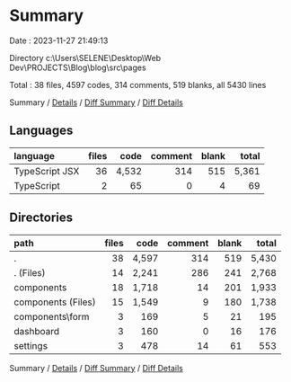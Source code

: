 # Summary

Date : 2023-11-27 21:49:13

Directory c:\\Users\\SELENE\\Desktop\\Web Dev\\PROJECTS\\Blog\\blog\\src\\pages

Total : 38 files,  4597 codes, 314 comments, 519 blanks, all 5430 lines

Summary / [Details](details.md) / [Diff Summary](diff.md) / [Diff Details](diff-details.md)

## Languages
| language | files | code | comment | blank | total |
| :--- | ---: | ---: | ---: | ---: | ---: |
| TypeScript JSX | 36 | 4,532 | 314 | 515 | 5,361 |
| TypeScript | 2 | 65 | 0 | 4 | 69 |

## Directories
| path | files | code | comment | blank | total |
| :--- | ---: | ---: | ---: | ---: | ---: |
| . | 38 | 4,597 | 314 | 519 | 5,430 |
| . (Files) | 14 | 2,241 | 286 | 241 | 2,768 |
| components | 18 | 1,718 | 14 | 201 | 1,933 |
| components (Files) | 15 | 1,549 | 9 | 180 | 1,738 |
| components\\form | 3 | 169 | 5 | 21 | 195 |
| dashboard | 3 | 160 | 0 | 16 | 176 |
| settings | 3 | 478 | 14 | 61 | 553 |

Summary / [Details](details.md) / [Diff Summary](diff.md) / [Diff Details](diff-details.md)